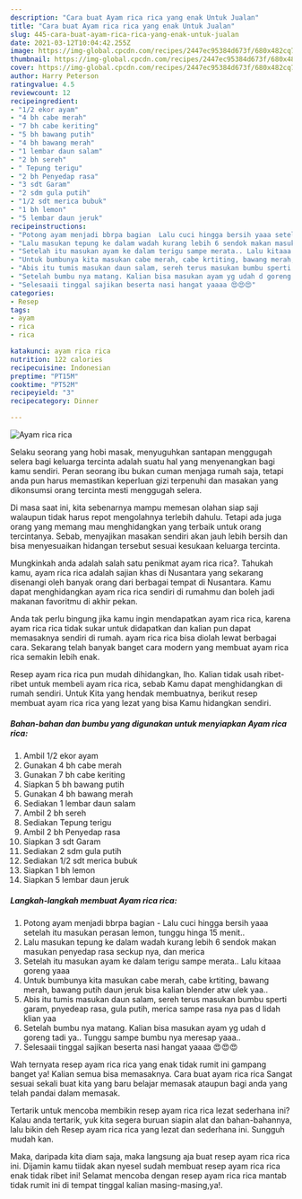 ```yaml
---
description: "Cara buat Ayam rica rica yang enak Untuk Jualan"
title: "Cara buat Ayam rica rica yang enak Untuk Jualan"
slug: 445-cara-buat-ayam-rica-rica-yang-enak-untuk-jualan
date: 2021-03-12T10:04:42.255Z
image: https://img-global.cpcdn.com/recipes/2447ec95384d673f/680x482cq70/ayam-rica-rica-foto-resep-utama.jpg
thumbnail: https://img-global.cpcdn.com/recipes/2447ec95384d673f/680x482cq70/ayam-rica-rica-foto-resep-utama.jpg
cover: https://img-global.cpcdn.com/recipes/2447ec95384d673f/680x482cq70/ayam-rica-rica-foto-resep-utama.jpg
author: Harry Peterson
ratingvalue: 4.5
reviewcount: 12
recipeingredient:
- "1/2 ekor ayam"
- "4 bh cabe merah"
- "7 bh cabe keriting"
- "5 bh bawang putih"
- "4 bh bawang merah"
- "1 lembar daun salam"
- "2 bh sereh"
- " Tepung terigu"
- "2 bh Penyedap rasa"
- "3 sdt Garam"
- "2 sdm gula putih"
- "1/2 sdt merica bubuk"
- "1 bh lemon"
- "5 lembar daun jeruk"
recipeinstructions:
- "Potong ayam menjadi bbrpa bagian  Lalu cuci hingga bersih yaaa setelah itu masukan perasan lemon, tunggu hinga 15 menit.."
- "Lalu masukan tepung ke dalam wadah kurang lebih 6 sendok makan masukan penyedap rasa seckup nya, dan merica"
- "Setelah itu masukan ayam ke dalam terigu sampe merata.. Lalu kitaaa goreng yaaa"
- "Untuk bumbunya kita masukan cabe merah, cabe krtiting, bawang merah, bawang putih daun jeruk bisa kalian blender atw ulek yaa.."
- "Abis itu tumis masukan daun salam, sereh terus masukan bumbu sperti garam, pnyedeap rasa, gula putih, merica sampe rasa nya pas d lidah klian yaa"
- "Setelah bumbu nya matang. Kalian bisa masukan ayam yg udah d goreng tadi ya.. Tunggu sampe bumbu nya meresap yaaa.."
- "Selesaaii tinggal sajikan beserta nasi hangat yaaaa 😍😍😍"
categories:
- Resep
tags:
- ayam
- rica
- rica

katakunci: ayam rica rica 
nutrition: 122 calories
recipecuisine: Indonesian
preptime: "PT15M"
cooktime: "PT52M"
recipeyield: "3"
recipecategory: Dinner

---
```



![Ayam rica rica](https://img-global.cpcdn.com/recipes/2447ec95384d673f/680x482cq70/ayam-rica-rica-foto-resep-utama.jpg)

Selaku seorang yang hobi masak, menyuguhkan santapan menggugah selera bagi keluarga tercinta adalah suatu hal yang menyenangkan bagi kamu sendiri. Peran seorang ibu bukan cuman menjaga rumah saja, tetapi anda pun harus memastikan keperluan gizi terpenuhi dan masakan yang dikonsumsi orang tercinta mesti menggugah selera.

Di masa  saat ini, kita sebenarnya mampu memesan olahan siap saji walaupun tidak harus repot mengolahnya terlebih dahulu. Tetapi ada juga orang yang memang mau menghidangkan yang terbaik untuk orang tercintanya. Sebab, menyajikan masakan sendiri akan jauh lebih bersih dan bisa menyesuaikan hidangan tersebut sesuai kesukaan keluarga tercinta. 



Mungkinkah anda adalah salah satu penikmat ayam rica rica?. Tahukah kamu, ayam rica rica adalah sajian khas di Nusantara yang sekarang disenangi oleh banyak orang dari berbagai tempat di Nusantara. Kamu dapat menghidangkan ayam rica rica sendiri di rumahmu dan boleh jadi makanan favoritmu di akhir pekan.

Anda tak perlu bingung jika kamu ingin mendapatkan ayam rica rica, karena ayam rica rica tidak sukar untuk didapatkan dan kalian pun dapat memasaknya sendiri di rumah. ayam rica rica bisa diolah lewat berbagai cara. Sekarang telah banyak banget cara modern yang membuat ayam rica rica semakin lebih enak.

Resep ayam rica rica pun mudah dihidangkan, lho. Kalian tidak usah ribet-ribet untuk membeli ayam rica rica, sebab Kamu dapat menghidangkan di rumah sendiri. Untuk Kita yang hendak membuatnya, berikut resep membuat ayam rica rica yang lezat yang bisa Kamu hidangkan sendiri.

<!--inarticleads1-->

##### Bahan-bahan dan bumbu yang digunakan untuk menyiapkan Ayam rica rica:

1. Ambil 1/2 ekor ayam
1. Gunakan 4 bh cabe merah
1. Gunakan 7 bh cabe keriting
1. Siapkan 5 bh bawang putih
1. Gunakan 4 bh bawang merah
1. Sediakan 1 lembar daun salam
1. Ambil 2 bh sereh
1. Sediakan  Tepung terigu
1. Ambil 2 bh Penyedap rasa
1. Siapkan 3 sdt Garam
1. Sediakan 2 sdm gula putih
1. Sediakan 1/2 sdt merica bubuk
1. Siapkan 1 bh lemon
1. Siapkan 5 lembar daun jeruk




<!--inarticleads2-->

##### Langkah-langkah membuat Ayam rica rica:

1. Potong ayam menjadi bbrpa bagian  - Lalu cuci hingga bersih yaaa setelah itu masukan perasan lemon, tunggu hinga 15 menit..
1. Lalu masukan tepung ke dalam wadah kurang lebih 6 sendok makan masukan penyedap rasa seckup nya, dan merica
1. Setelah itu masukan ayam ke dalam terigu sampe merata.. Lalu kitaaa goreng yaaa
1. Untuk bumbunya kita masukan cabe merah, cabe krtiting, bawang merah, bawang putih daun jeruk bisa kalian blender atw ulek yaa..
1. Abis itu tumis masukan daun salam, sereh terus masukan bumbu sperti garam, pnyedeap rasa, gula putih, merica sampe rasa nya pas d lidah klian yaa
1. Setelah bumbu nya matang. Kalian bisa masukan ayam yg udah d goreng tadi ya.. Tunggu sampe bumbu nya meresap yaaa..
1. Selesaaii tinggal sajikan beserta nasi hangat yaaaa 😍😍😍




Wah ternyata resep ayam rica rica yang enak tidak rumit ini gampang banget ya! Kalian semua bisa memasaknya. Cara buat ayam rica rica Sangat sesuai sekali buat kita yang baru belajar memasak ataupun bagi anda yang telah pandai dalam memasak.

Tertarik untuk mencoba membikin resep ayam rica rica lezat sederhana ini? Kalau anda tertarik, yuk kita segera buruan siapin alat dan bahan-bahannya, lalu bikin deh Resep ayam rica rica yang lezat dan sederhana ini. Sungguh mudah kan. 

Maka, daripada kita diam saja, maka langsung aja buat resep ayam rica rica ini. Dijamin kamu tiidak akan nyesel sudah membuat resep ayam rica rica enak tidak ribet ini! Selamat mencoba dengan resep ayam rica rica mantab tidak rumit ini di tempat tinggal kalian masing-masing,ya!.

